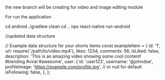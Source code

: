 the new branch will be creating for video and image editing module

For run the application 

 cd android
./gradlew clean
cd ..
npx react-native run-android



//updated data structure

// Example data structure for your shorts items
const exampleItem = {
  id: '1',
  url: require('./path/to/video.mp4'),
  likes: 1234,
  comments: 56,
  isLiked: false,
  description: 'This is an amazing video showing some cool content! #trending #viral #awesome',
  user: {
    id: 'user123',
    username: '@johndoe',
    profileImage: 'https://example.com/profile.jpg', // or null for default
    isFollowing: false,
  },
};
